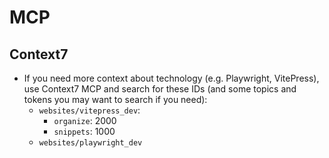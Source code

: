 # MCP

## Context7

- If you need more context about technology (e.g. Playwright, VitePress), use Context7 MCP and search for these IDs (and some topics and tokens you may want to search if you need):
  - `websites/vitepress_dev`:
    - `organize`: 2000
    - `snippets`: 1000
  - `websites/playwright_dev`
